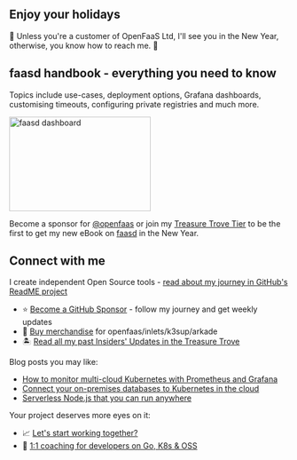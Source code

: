 ## Enjoy your holidays

🎅 Unless you're a customer of OpenFaaS Ltd, I'll see you in the New Year, otherwise, you know how to reach me. 🎅 

## faasd handbook - everything you need to know

Topics include use-cases, deployment options, Grafana dashboards, customising timeouts, configuring private registries and much more.

<a href="https://twitter.com/alexellisuk/status/1343277220635308032?s=20"><img alt="faasd dashboard" src="https://pbs.twimg.com/media/EqRGzAtXMAEG8QV?format=jpg&name=small" width="255px" height="170px"></a>

Become a sponsor for [@openfaas](https://github.com/sponsors/alexellis) or join my [Treasure Trove Tier](https://faasd.exit.openfaas.pro/function/trove/login/?r=) to be the first to get my new eBook on [faasd](https://github.com/openfaas/faasd) in the New Year.

## Connect with me

I create independent Open Source tools - [read about my journey in GitHub's ReadME project](https://github.com/readme/alex-ellis)

* ⭐️ [Become a GitHub Sponsor](https://github.com/sponsors/alexellis) - follow my journey and get weekly updates
* 👕 [Buy merchandise](https://store.openfaas.com/collections) for openfaas/inlets/k3sup/arkade
* 🏝️ [Read all my past Insiders' Updates in the Treasure Trove](https://faasd.exit.openfaas.pro/function/trove/)

Blog posts you may like:

* [How to monitor multi-cloud Kubernetes with Prometheus and Grafana](https://inlets.dev/blog/2020/12/15/multi-cluster-monitoring.html)
* [Connect your on-premises databases to Kubernetes in the cloud](https://inlets.dev/blog/2020/11/06/hybrid-cloud-with-inlets.html)
* [Serverless Node.js that you can run anywhere](https://www.openfaas.com/blog/serverless-nodejs/)

Your project deserves more eyes on it:

* 📈 [Let's start working together?](https://www.alexellis.io/)
* 👔 [1:1 coaching for developers on Go, K8s & OSS](https://calendly.com/alexellis/1-1-discounted-coaching)
